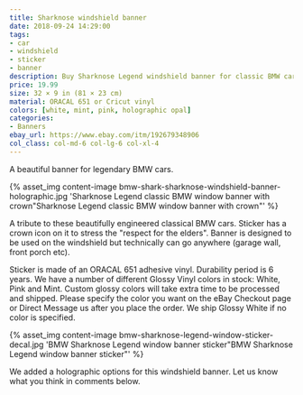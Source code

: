 ```yaml
---
title: Sharknose windshield banner
date: 2018-09-24 14:29:00
tags:
- car
- windshield
- sticker
- banner
description: Buy Sharknose Legend windshield banner for classic BMW cars. Available in holographic finish.
price: 19.99
size: 32 × 9 in (81 × 23 cm)
material: ORACAL 651 or Cricut vinyl
colors: [white, mint, pink, holographic opal]
categories:
- Banners
ebay_url: https://www.ebay.com/itm/192679348906
col_class: col-md-6 col-lg-6 col-xl-4
---
```


A beautiful banner for legendary BMW cars.

<!-- more -->
{% asset_img content-image bmw-shark-sharknose-windshield-banner-holographic.jpg 'Sharknose Legend classic BMW window banner with crown"Sharknose Legend classic BMW window banner with crown"' %}

A tribute to these beautifully engineered classical BMW cars. Sticker has a crown icon on it to stress the "respect for the elders". Banner is designed to be used on the windshield but technically can go anywhere (garage wall, front porch etc).

Sticker is made of an ORACAL 651 adhesive vinyl. Durability period is 6 years. We have a number of different Glossy Vinyl colors in stock: White, Pink and Mint. Custom glossy colors will take extra time to be processed and shipped. Please specify the color you want on the eBay Checkout page or Direct Message us after you place the order. We ship Glossy White if no color is specified.

{% asset_img content-image bmw-sharknose-legend-window-sticker-decal.jpg 'BMW Sharknose Legend window banner sticker"BMW Sharknose Legend window banner sticker"' %}

We added a holographic options for this windshield banner. Let us know what you think in comments below.
